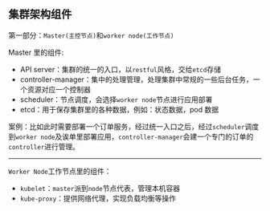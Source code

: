 ## 集群架构组件

第一部分：`Master(主控节点)`和`worker node(工作节点)`

Master 里的组件:

-   API server：集群的统一的入口，以`restful`风格，交给`etcd`存储
-   controller-manager：集中的处理管理，处理集群中常规的一些后台任务，一个资源对应一个控制器
-   scheduler：节点调度，会选择`worker node`节点进行应用部署
-   etcd：用于保存集群里的各种数据，例如：状态数据，pod 数据

案例：比如此时需要部署一个订单服务，经过统一入口之后，经过`scheduler`调度到`worker node`及诶单里部署应用，`controller-manager`会建一个专门的订单的`controller`进行管理。

---

`Worker Node`工作节点里的组件：

-   `kubelet`：`master`派到`node`节点代表，管理本机容器
-   `kube-proxy`：提供网络代理，实现负载均衡等操作
